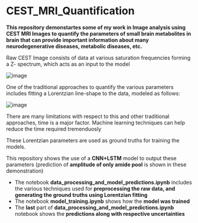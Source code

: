 # CEST_MRI_Quantification


**This repository demonstartes some of my work in Image analysis using CEST MRI Images to quantify the parameters of small brain metabolites in brain that can provide important information about many neurodegenerative diseases, metabolic diseases, etc.**

Raw CEST Image consists of data at various saturation frequencies forming a Z- spectrum, which acts as an input to the model 

![image](https://user-images.githubusercontent.com/63582428/223332373-30ad3fe5-2409-426a-acfb-f1c12d5d6b78.png)

One of the traditional approaches to quantify the various parameters includes fitting a Lorentzian line-shape to the data, modeled as follows:

![image](https://user-images.githubusercontent.com/63582428/223332735-df92ad1a-f946-48c7-a7e7-4f44abf241c5.png)

There are many limitations with respect to this and other traditional approaches, time is a major factor.
Machine learning techniques can help reduce the time required tremenduosly

These Lorentzian parameters are used as ground truths for training the models.

This repository shows the use of a **CNN+LSTM** model to output these parameters (prediction of **amplitude of only amide pool** is shown in these demonstration)

- The notebook **data_processing_and_model_predictions.ipynb** includes the various techniques used for **preprocessing the raw data, and generating the ground truths using Lorentzian fitting**  
- The notebook **model_training.ipynb** shows how the **model was trained**  
- The **last** part of **data_processing_and_model_predictions.ipynb** notebook shows the **predictions along with respective uncertainties**
